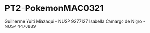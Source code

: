 # PT2-PokemonMAC0321

Guilherme Yuiti Miazaqui - NUSP 9277127 
Isabella Camargo de Nigro - NUSP 4470889
